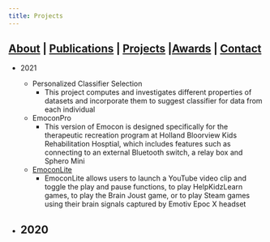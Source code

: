 ```yaml
---
title: Projects
---
```


## [About](index.md) | [Publications](publications.md) | [Projects](projects.md) |[Awards](awards.md) | [Contact](contact.md)

- 2021
  - Personalized Classifier Selection
    - This project computes and investigates different properties of datasets and incorporate them to suggest classifier for data from each individual
  - EmoconPro
    - This version of Emocon is designed specifically for the therapeutic recreation program at Holland Bloorview Kids Rehabilitation Hosptial, which includes features such as connecting to an external Bluetooth switch, a relay box and Sphero Mini
  - [EmoconLite](http://hollandbloorview.ca/emocon)
    - EmoconLite allows users to launch a YouTube video clip and toggle the play and pause functions, to play HelpKidzLearn games, to play the Brain Joust game, or to play Steam games using their brain signals captured by Emotiv Epoc X headset

- 2020
  - 
